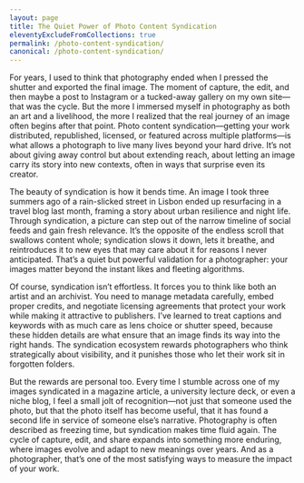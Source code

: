 ```yaml
---
layout: page
title: The Quiet Power of Photo Content Syndication
eleventyExcludeFromCollections: true
permalink: /photo-content-syndication/
canonical: /photo-content-syndication/
---
```


For years, I used to think that photography ended when I pressed the shutter and exported the final image. The moment of capture, the edit, and then maybe a post to Instagram or a tucked-away gallery on my own site—that was the cycle. But the more I immersed myself in photography as both an art and a livelihood, the more I realized that the real journey of an image often begins after that point. Photo content syndication—getting your work distributed, republished, licensed, or featured across multiple platforms—is what allows a photograph to live many lives beyond your hard drive. It’s not about giving away control but about extending reach, about letting an image carry its story into new contexts, often in ways that surprise even its creator.

The beauty of syndication is how it bends time. An image I took three summers ago of a rain-slicked street in Lisbon ended up resurfacing in a travel blog last month, framing a story about urban resilience and night life. Through syndication, a picture can step out of the narrow timeline of social feeds and gain fresh relevance. It’s the opposite of the endless scroll that swallows content whole; syndication slows it down, lets it breathe, and reintroduces it to new eyes that may care about it for reasons I never anticipated. That’s a quiet but powerful validation for a photographer: your images matter beyond the instant likes and fleeting algorithms.

Of course, syndication isn’t effortless. It forces you to think like both an artist and an archivist. You need to manage metadata carefully, embed proper credits, and negotiate licensing agreements that protect your work while making it attractive to publishers. I’ve learned to treat captions and keywords with as much care as lens choice or shutter speed, because these hidden details are what ensure that an image finds its way into the right hands. The syndication ecosystem rewards photographers who think strategically about visibility, and it punishes those who let their work sit in forgotten folders.

But the rewards are personal too. Every time I stumble across one of my images syndicated in a magazine article, a university lecture deck, or even a niche blog, I feel a small jolt of recognition—not just that someone used the photo, but that the photo itself has become useful, that it has found a second life in service of someone else’s narrative. Photography is often described as freezing time, but syndication makes time fluid again. The cycle of capture, edit, and share expands into something more enduring, where images evolve and adapt to new meanings over years. And as a photographer, that’s one of the most satisfying ways to measure the impact of your work.
